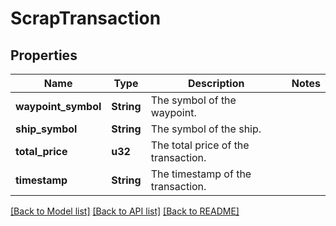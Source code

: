# ScrapTransaction

## Properties

Name | Type | Description | Notes
------------ | ------------- | ------------- | -------------
**waypoint_symbol** | **String** | The symbol of the waypoint. | 
**ship_symbol** | **String** | The symbol of the ship. | 
**total_price** | **u32** | The total price of the transaction. | 
**timestamp** | **String** | The timestamp of the transaction. | 

[[Back to Model list]](../README.md#documentation-for-models) [[Back to API list]](../README.md#documentation-for-api-endpoints) [[Back to README]](../README.md)


